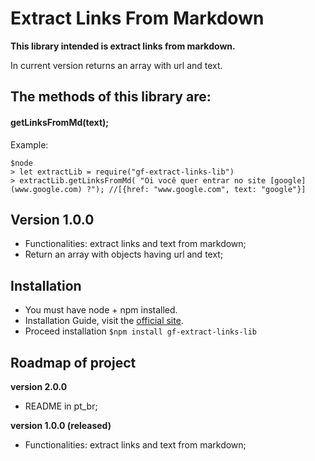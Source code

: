 # Extract Links From Markdown
**This library intended is extract links from markdown.**

In current version returns an array with url and text.

## The methods of this library are:
#### **getLinksFromMd(text);**

Example:

```
$node
> let extractLib = require("gf-extract-links-lib")
> extractLib.getLinksFromMd( "Oi você quer entrar no site [google](www.google.com) ?"); //[{href: "www.google.com", text: "google"}]
```


## Version 1.0.0
- Functionalities: extract links and text from markdown;
- Return an array with objects having url and text;


## Installation
- You must have node + npm installed.
- Installation Guide, visit the [official site](https://www.npmjs.com/get-npm).
- Proceed installation `$npm install gf-extract-links-lib`


## Roadmap of project
**version 2.0.0**
- README in pt_br;

**version 1.0.0 (released)**
- Functionalities: extract links and text from markdown;
